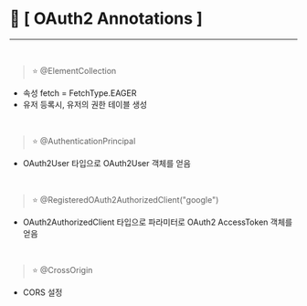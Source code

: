 # 📌 [ OAuth2 Annotations ]
***
<br>

> ⭐ @ElementCollection
- 속성 fetch = FetchType.EAGER
- 유저 등록시, 유저의 권한 테이블 생성

<br>

> ⭐ @AuthenticationPrincipal
- OAuth2User 타입으로 OAuth2User 객체를 얻음

<br>

> ⭐ @RegisteredOAuth2AuthorizedClient("google")
- OAuth2AuthorizedClient 타입으로 파라미터로 OAuth2 AccessToken 객체를 얻음

<br>

> ⭐ @CrossOrigin
- CORS 설정